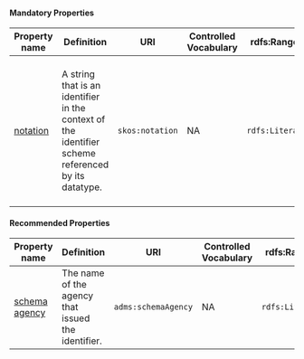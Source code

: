 #### Mandatory Properties

<table>
  <thead>
    <tr>
      <th>Property name</th>
      <th>Definition</th>
      <th>URI</th>
      <th>Controlled Vocabulary</th>
      <th>rdfs:Range</th>
      <th>Usage Note</th>
      <th>Cardinality</th>
    </tr>
  </thead>
  <tbody>
    <tr>
      <td><a href="https://www.w3.org/2009/08/skos-reference/skos.html#notation">notation</a></td>
      <td>A string that is an identifier in the context of the identifier scheme referenced by its datatype.</td>
      <td><code>skos:notation</code></td>
      <td>NA</td>
      <td><code>rdfs:Literal</code></td>
      <td>The value of this property is the alternative identifier of the dataset, next to the one indicated in the dct:identifier property.</td>
      <td>1</td>
    </tr>
  </tbody>
</table>


#### Recommended Properties 

<table>
  <thead>
    <tr>
      <th>Property name</th>
      <th>Definition</th>
      <th>URI</th>
      <th>Controlled Vocabulary</th>
      <th>rdfs:Range</th>
      <th>Usage Note</th>
      <th>Cardinality</th>
    </tr>
  </thead>
  <tbody>
    <tr>
      <td><a href="https://www.w3.org/ns/legacy_adms#schemaAgency">schema agency</a></td>
      <td>The name of the agency that issued the identifier.</td>
      <td><code>adms:schemaAgency</code></td>
      <td>NA</td>
      <td><code>rdfs:Literal</code></td>
      <td>NA</td>
      <td>0..1</td>
    </tr>
  </tbody>
</table>

